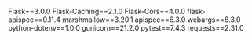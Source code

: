 Flask==3.0.0
Flask-Caching==2.1.0
Flask-Cors==4.0.0
flask-apispec==0.11.4
marshmallow==3.20.1
apispec==6.3.0
webargs==8.3.0
python-dotenv==1.0.0
gunicorn==21.2.0
pytest==7.4.3
requests==2.31.0